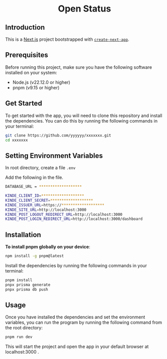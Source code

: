 <h1 align="center">Open Status</h1>

## Introduction

This is a [Next.js](https://nextjs.org) project bootstrapped with [`create-next-app`](https://github.com/vercel/next.js/tree/canary/packages/create-next-app).

## Prerequisites

Before running this project, make sure you have the following software installed on your system:

- Node.js (v22.12.0 or higher)
- pnpm (v9.15 or higher)

## Get Started

To get started with the app, you will need to clone this repository and install the dependencies. You can do this by running the following commands in your terminal:

```sh
git clone https://github.com/yyyyyy/xxxxxxx.git
cd xxxxxxx
```

## Setting Environment Variables

In root directory, create a file `.env`

Add the following in the file.

```sh
DATABASE_URL = *******************

KINDE_CLIENT_ID=*******************
KINDE_CLIENT_SECRET=*******************
KINDE_ISSUER_URL=https://*******************
KINDE_SITE_URL=http://localhost:3000
KINDE_POST_LOGOUT_REDIRECT_URL=http://localhost:3000
KINDE_POST_LOGIN_REDIRECT_URL=http://localhost:3000/dashboard
```

## Installation

**To install pnpm globally on your device**:

```sh
npm install -g pnpm@latest
```

Install the dependencies by running the following commands in your terminal:

```sh
pnpm install
pnpx prisma generate
pnpx prisma db push
```

## Usage

Once you have installed the dependencies and set the environment variables, you can run the program by running the following command from the root directory:

```sh
pnpm run dev
```

This will start the project and open the app in your default browser at localhost:3000 .

